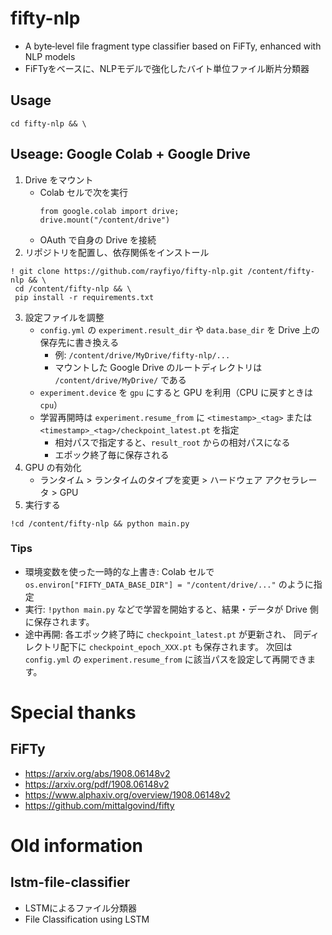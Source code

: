 # fifty-nlp

- A byte‐level file fragment type classifier based on FiFTy, enhanced with NLP models
- FiFTyをベースに、NLPモデルで強化したバイト単位ファイル断片分類器

## Usage

```
cd fifty-nlp && \
```

## Useage: Google Colab + Google Drive

1. Drive をマウント
   - Colab セルで次を実行
     ```
     from google.colab import drive;
     drive.mount("/content/drive")
     ```
   - OAuth で自身の Drive を接続
2. リポジトリを配置し、依存関係をインストール

```
! git clone https://github.com/rayfiyo/fifty-nlp.git /content/fifty-nlp && \
 cd /content/fifty-nlp && \
 pip install -r requirements.txt
```

3. 設定ファイルを調整
   - `config.yml` の `experiment.result_dir` や `data.base_dir` を
     Drive 上の保存先に書き換える
     - 例: `/content/drive/MyDrive/fifty-nlp/...`
     - マウントした Google Drive のルートディレクトリは `/content/drive/MyDrive/` である
   - `experiment.device` を `gpu` にすると GPU を利用（CPU に戻すときは `cpu`）
   - 学習再開時は `experiment.resume_from` に `<timestamp>_<tag>` または
     `<timestamp>_<tag>/checkpoint_latest.pt` を指定
     - 相対パスで指定すると、`result_root` からの相対パスになる
     - エポック終了毎に保存される
4. GPU の有効化
   - ランタイム > ランタイムのタイプを変更 > ハードウェア アクセラレータ > GPU
5. 実行する

```
!cd /content/fifty-nlp && python main.py
```

### Tips

- 環境変数を使った一時的な上書き: Colab セルで
  `os.environ["FIFTY_DATA_BASE_DIR"] = "/content/drive/..."` のように指定
- 実行: `!python main.py` などで学習を開始すると、結果・データが Drive 側に保存されます。
- 途中再開: 各エポック終了時に `checkpoint_latest.pt` が更新され、
  同ディレクトリ配下に `checkpoint_epoch_XXX.pt` も保存されます。
  次回は `config.yml` の `experiment.resume_from` に該当パスを設定して再開できます。

# Special thanks

## FiFTy

- https://arxiv.org/abs/1908.06148v2
- https://arxiv.org/pdf/1908.06148v2
- https://www.alphaxiv.org/overview/1908.06148v2
- https://github.com/mittalgovind/fifty

# Old information

## lstm-file-classifier

- LSTMによるファイル分類器
- File Classification using LSTM

